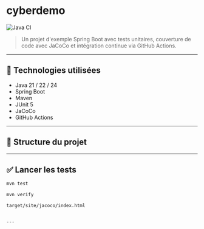 # cyberdemo

![Java CI](https://github.com/DJILI-K/cyberdemo/actions/workflows/ci.yml/badge.svg)

> Un projet d'exemple Spring Boot avec tests unitaires, couverture de code avec JaCoCo et intégration continue via GitHub Actions.

---

## 🚀 Technologies utilisées

- Java 21 / 22 / 24
- Spring Boot
- Maven
- JUnit 5
- JaCoCo
- GitHub Actions

---

## 📁 Structure du projet


---

## ✅ Lancer les tests

```bash
mvn test

mvn verify

target/site/jacoco/index.html


---
